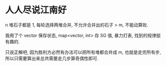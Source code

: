 # 人人尽说江南好

n 堆石子都是 1, 每轮选择两堆合并, 不允许合并出的石子 > m, 不能动算败.

我用了个 vector<int> 保存状态, map<vector<int>, int> 存 SG 值, 暴力打表, 找到的规律挺有趣的.

只说正解吧, 因为胜利方必然有办法可以把所有堆都合并成 m, 也就是走完所有步, 所以只需要算出来总共需要走几步算奇偶性即可.
